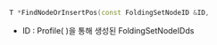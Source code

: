
```cpp
T *FindNodeOrInsertPos(const FoldingSetNodeID &ID,                            void *&InsertPos);
```
- ID : Profile( )을 통해 생성된 FoldingSetNodeIDds